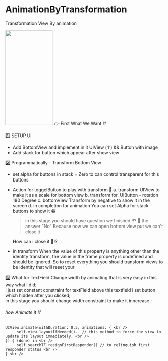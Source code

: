 # AnimationByTransformation
Transformation View By animation

<img src="https://media.giphy.com/media/MFImzBNMa5DWUjSse2/giphy.gif" width="150" height="300" />
👉 First What We Want ⁉️ 

1️⃣ SETUP UI
- Add BottomView and implement in it UIView (↑) && Button with image
- Add stack for button which appear after show view

2️⃣ Programmatically - Transform Bottom View 
- set alpha for buttons in stack = Zero 
  to can control transparent for this buttons
  
- Action for toggelButton 
  to play with transform 🤔
  a. transform UIView to make it as a scale for bottom view 
  b. transform for. UIButton - rotation 180 Degree
  c. bottomView Transform by negative to show it in the screen 
  d. in completion for animation You can set Alpha for stack buttons to show it 😁
  
  > in this stage you should have question we finished !!? 🤔
    the answer "No" Because now we can open bottom view put we can't close it
    
    How can i close it 🤔⁉️ 
- in transform When the value of this property is anything other than the identity transform, the value in the frame    property is undefined and should be ignored. So to reset everything you should transform views to be identity that will reset  your 
  

3️⃣ What for TextField Change width by animating that is very easy in this way what i did; <br />
    i just set constant constraint for textField above this textfield i set button which hidden after you clicked; <br />
    in this stage you should change width constraint to make it inncrease ; <br />
######    how Animate it !? <br />
    UIView.animate(withDuration: 0.5, animations: { <br />
         self.view.layoutIfNeeded().  // this method to force the view to update its layout immediately. <br />
    }) { (done) in <br />
         self.searchTF.resignFirstResponder() // to relinquish first responder status <br />
    } <br />

